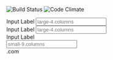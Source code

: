 ![Build Status](https://codeship.com/projects/83a808e0-0f28-0135-07fc-6e1e0c265962/status?branch=master)
![Code Climate](https://codeclimate.com/github/taylordorin/recipe-box.png)



<div class="row">
    <div class="large-4 columns">
      <label>Input Label
        <input type="text" placeholder="large-4.columns" />
      </label>
    </div>
    <div class="large-4 columns">
      <label>Input Label
        <input type="text" placeholder="large-4.columns" />
      </label>
    </div>
    <div class="large-4 columns">
      <div class="row collapse">
        <label>Input Label</label>
        <div class="small-9 columns">
          <input type="text" placeholder="small-9.columns" />
        </div>
        <div class="small-3 columns">
          <span class="postfix">.com</span>
        </div>
      </div>
    </div>
